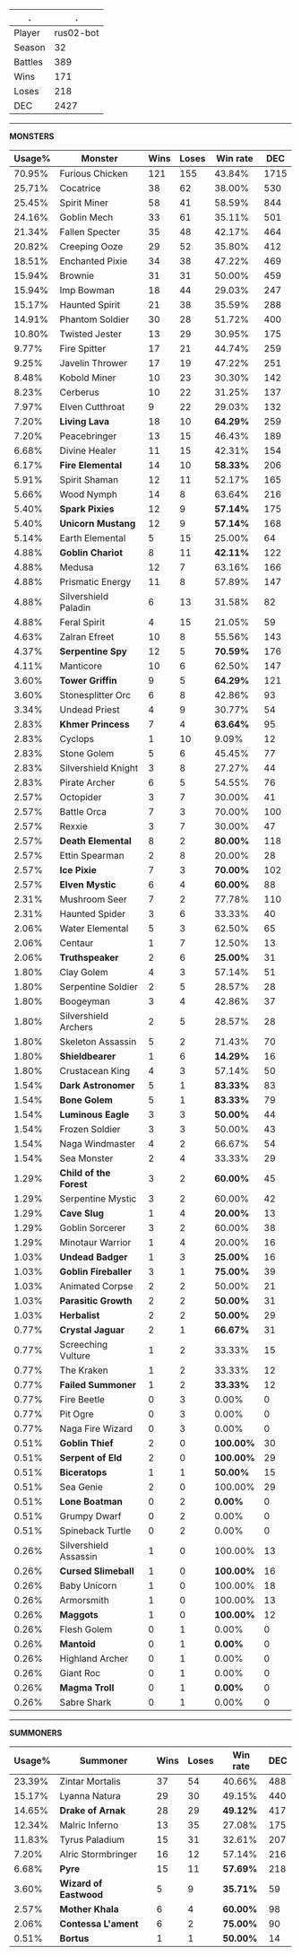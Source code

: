 .|.
|-|-
Player|rus02-bot
Season|32
Battles|389
Wins|171
Loses|218
DEC|2427

---
**MONSTERS**

Usage%|Monster|Wins|Loses|Win rate|DEC|
-|-|-|-|-|-|
70.95%|Furious Chicken|121|155|43.84%|1715|
25.71%|Cocatrice|38|62|38.00%|530|
25.45%|Spirit Miner|58|41|58.59%|844|
24.16%|Goblin Mech|33|61|35.11%|501|
21.34%|Fallen Specter|35|48|42.17%|464|
20.82%|Creeping Ooze|29|52|35.80%|412|
18.51%|Enchanted Pixie|34|38|47.22%|469|
15.94%|Brownie|31|31|50.00%|459|
15.94%|Imp Bowman|18|44|29.03%|247|
15.17%|Haunted Spirit|21|38|35.59%|288|
14.91%|Phantom Soldier|30|28|51.72%|400|
10.80%|Twisted Jester|13|29|30.95%|175|
9.77%|Fire Spitter|17|21|44.74%|259|
9.25%|Javelin Thrower|17|19|47.22%|251|
8.48%|Kobold Miner|10|23|30.30%|142|
8.23%|Cerberus|10|22|31.25%|137|
7.97%|Elven Cutthroat|9|22|29.03%|132|
7.20%|**Living Lava**|18|10|**64.29%**|259|
7.20%|Peacebringer|13|15|46.43%|189|
6.68%|Divine Healer|11|15|42.31%|154|
6.17%|**Fire Elemental**|14|10|**58.33%**|206|
5.91%|Spirit Shaman|12|11|52.17%|165|
5.66%|Wood Nymph|14|8|63.64%|216|
5.40%|**Spark Pixies**|12|9|**57.14%**|175|
5.40%|**Unicorn Mustang**|12|9|**57.14%**|168|
5.14%|Earth Elemental|5|15|25.00%|64|
4.88%|**Goblin Chariot**|8|11|**42.11%**|122|
4.88%|Medusa|12|7|63.16%|166|
4.88%|Prismatic Energy|11|8|57.89%|147|
4.88%|Silvershield Paladin|6|13|31.58%|82|
4.88%|Feral Spirit|4|15|21.05%|59|
4.63%|Zalran Efreet|10|8|55.56%|143|
4.37%|**Serpentine Spy**|12|5|**70.59%**|176|
4.11%|Manticore|10|6|62.50%|147|
3.60%|**Tower Griffin**|9|5|**64.29%**|121|
3.60%|Stonesplitter Orc|6|8|42.86%|93|
3.34%|Undead Priest|4|9|30.77%|54|
2.83%|**Khmer Princess**|7|4|**63.64%**|95|
2.83%|Cyclops|1|10|9.09%|12|
2.83%|Stone Golem|5|6|45.45%|77|
2.83%|Silvershield Knight|3|8|27.27%|44|
2.83%|Pirate Archer|6|5|54.55%|76|
2.57%|Octopider|3|7|30.00%|41|
2.57%|Battle Orca|7|3|70.00%|100|
2.57%|Rexxie|3|7|30.00%|47|
2.57%|**Death Elemental**|8|2|**80.00%**|118|
2.57%|Ettin Spearman|2|8|20.00%|28|
2.57%|**Ice Pixie**|7|3|**70.00%**|102|
2.57%|**Elven Mystic**|6|4|**60.00%**|88|
2.31%|Mushroom Seer|7|2|77.78%|110|
2.31%|Haunted Spider|3|6|33.33%|40|
2.06%|Water Elemental|5|3|62.50%|65|
2.06%|Centaur|1|7|12.50%|13|
2.06%|**Truthspeaker**|2|6|**25.00%**|31|
1.80%|Clay Golem|4|3|57.14%|51|
1.80%|Serpentine Soldier|2|5|28.57%|28|
1.80%|Boogeyman|3|4|42.86%|37|
1.80%|Silvershield Archers|2|5|28.57%|28|
1.80%|Skeleton Assassin|5|2|71.43%|70|
1.80%|**Shieldbearer**|1|6|**14.29%**|16|
1.80%|Crustacean King|4|3|57.14%|50|
1.54%|**Dark Astronomer**|5|1|**83.33%**|83|
1.54%|**Bone Golem**|5|1|**83.33%**|79|
1.54%|**Luminous Eagle**|3|3|**50.00%**|44|
1.54%|Frozen Soldier|3|3|50.00%|43|
1.54%|Naga Windmaster|4|2|66.67%|54|
1.54%|Sea Monster|2|4|33.33%|29|
1.29%|**Child of the Forest**|3|2|**60.00%**|45|
1.29%|Serpentine Mystic|3|2|60.00%|42|
1.29%|**Cave Slug**|1|4|**20.00%**|13|
1.29%|Goblin Sorcerer|3|2|60.00%|38|
1.29%|Minotaur Warrior|1|4|20.00%|16|
1.03%|**Undead Badger**|1|3|**25.00%**|16|
1.03%|**Goblin Fireballer**|3|1|**75.00%**|39|
1.03%|Animated Corpse|2|2|50.00%|21|
1.03%|**Parasitic Growth**|2|2|**50.00%**|31|
1.03%|**Herbalist**|2|2|**50.00%**|29|
0.77%|**Crystal Jaguar**|2|1|**66.67%**|31|
0.77%|Screeching Vulture|1|2|33.33%|15|
0.77%|The Kraken|1|2|33.33%|12|
0.77%|**Failed Summoner**|1|2|**33.33%**|12|
0.77%|Fire Beetle|0|3|0.00%|0|
0.77%|Pit Ogre|0|3|0.00%|0|
0.77%|Naga Fire Wizard|0|3|0.00%|0|
0.51%|**Goblin Thief**|2|0|**100.00%**|30|
0.51%|**Serpent of Eld**|2|0|**100.00%**|29|
0.51%|**Biceratops**|1|1|**50.00%**|15|
0.51%|Sea Genie|2|0|100.00%|29|
0.51%|**Lone Boatman**|0|2|**0.00%**|0|
0.51%|Grumpy Dwarf|0|2|0.00%|0|
0.51%|Spineback Turtle|0|2|0.00%|0|
0.26%|Silvershield Assassin|1|0|100.00%|13|
0.26%|**Cursed Slimeball**|1|0|**100.00%**|16|
0.26%|Baby Unicorn|1|0|100.00%|18|
0.26%|Armorsmith|1|0|100.00%|13|
0.26%|**Maggots**|1|0|**100.00%**|12|
0.26%|Flesh Golem|0|1|0.00%|0|
0.26%|**Mantoid**|0|1|**0.00%**|0|
0.26%|Highland Archer|0|1|0.00%|0|
0.26%|Giant Roc|0|1|0.00%|0|
0.26%|**Magma Troll**|0|1|**0.00%**|0|
0.26%|Sabre Shark|0|1|0.00%|0|

---
**SUMMONERS**

Usage%|Summoner|Wins|Loses|Win rate|DEC|
-|-|-|-|-|-|
23.39%|Zintar Mortalis|37|54|40.66%|488|
15.17%|Lyanna Natura|29|30|49.15%|440|
14.65%|**Drake of Arnak**|28|29|**49.12%**|417|
12.34%|Malric Inferno|13|35|27.08%|175|
11.83%|Tyrus Paladium|15|31|32.61%|207|
7.20%|Alric Stormbringer|16|12|57.14%|216|
6.68%|**Pyre**|15|11|**57.69%**|218|
3.60%|**Wizard of Eastwood**|5|9|**35.71%**|59|
2.57%|**Mother Khala**|6|4|**60.00%**|98|
2.06%|**Contessa L'ament**|6|2|**75.00%**|90|
0.51%|**Bortus**|1|1|**50.00%**|14|
